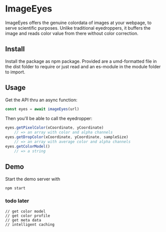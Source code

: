 
# ImageEyes

ImageEyes offers the genuine colordata of images at your webpage,
to serve scientific purposes.
Unlike traditional eyedroppers,
it buffers the image and reads color value from there
without color correction.

## Install

Install the package as npm package. Provided are
a umd-formatted file in the dist folder to require or just read
and an es-module in the module folder to import.

## Usage

Get the API thru an async function:

```js
const eyes = await imageEyes(url)
```

Then you'll be able to call the eyedropper:

```js
eyes.getPixelColor(xCoordinate, yCoordinate)
    // => an array with color and alpha channels
eyes.getDropColor(xCoordinate, yCoordinate, sampleSize)
    // => an array with average color and alpha channels
eyes.getColorModel()
    // => a string
```

## Demo

Start the demo server with

```sh
npm start
```

### todo later

    // get color model
    // get color profile
    // get meta data
    // intelligent caching
